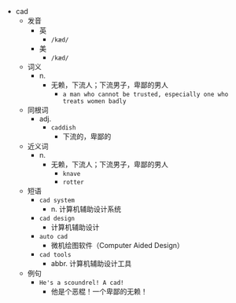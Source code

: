 - cad
  - 发音
    - 英
      - `/kæd/`
    - 美
      - `/kæd/`
  - 词义
    - n.
      - 无赖，下流人；下流男子，卑鄙的男人
        - `a man who cannot be trusted, especially one who treats women badly`
  - 同根词
    - adj.
      - `caddish`
        - 下流的，卑鄙的
  - 近义词
    - n.
      - 无赖，下流人；下流男子，卑鄙的男人
        - `knave`
        - `rotter`
  - 短语
    - `cad system`
      - n. 计算机辅助设计系统 
    - `cad design`
      - 计算机辅助设计 
    - `auto cad`
      - 微机绘图软件（Computer Aided Design） 
    - `cad tools`
      - abbr. 计算机辅助设计工具 
  - 例句
    - `He's a scoundrel! A cad!`
      - 他是个恶棍！一个卑鄙的无赖！

